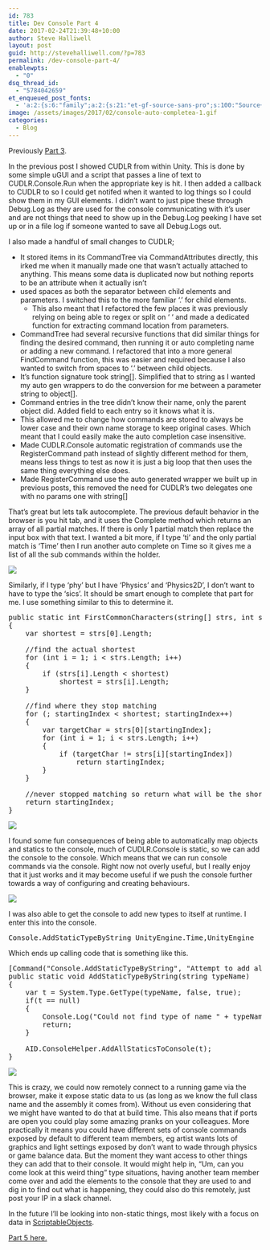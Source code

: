 ```yaml
---
id: 783
title: Dev Console Part 4
date: 2017-02-24T21:39:48+10:00
author: Steve Halliwell
layout: post
guid: http://stevehalliwell.com/?p=783
permalink: /dev-console-part-4/
enablewpts:
  - "0"
dsq_thread_id:
  - "5784042659"
et_enqueued_post_fonts:
  - 'a:2:{s:6:"family";a:2:{s:21:"et-gf-source-sans-pro";s:100:"Source+Sans+Pro:200,200italic,300,300italic,regular,italic,600,600italic,700,700italic,900,900italic";s:10:"et-gf-lato";s:75:"Lato:100,100italic,300,300italic,regular,italic,700,700italic,900,900italic";}s:6:"subset";a:7:{i:0;s:8:"cyrillic";i:1;s:5:"greek";i:2;s:10:"vietnamese";i:3;s:5:"latin";i:4;s:9:"greek-ext";i:5;s:9:"latin-ext";i:6;s:12:"cyrillic-ext";}}'
image: /assets/images/2017/02/console-auto-completea-1.gif
categories:
  - Blog
---
```

Previously [Part 3](http://stevehalliwell.com/dev-console-part-3/).

In the previous post I showed CUDLR from within Unity. This is done by some simple uGUI and a script that passes a line of text to CUDLR.Console.Run when the appropriate key is hit. I then added a callback to CUDLR to so I could get notifed when it wanted to log things so I could show them in my GUI elements. I didn&#8217;t want to just pipe these through Debug.Log as they are used for the console communicating with it&#8217;s user and are not things that need to show up in the Debug.Log peeking I have set up or in a file log if someone wanted to save all Debug.Logs out.

I also made a handful of small changes to CUDLR;

  * It stored items in its CommandTree via CommandAttributes directly, this irked me when it manually made one that wasn&#8217;t actually attached to anything. This means some data is duplicated now but nothing reports to be an attribute when it actually isn&#8217;t
  * used spaces as both the separator between child elements and parameters. I switched this to the more familiar &#8216;.&#8217; for child elements. 
      * This also meant that I refactored the few places it was previously relying on being able to regex or split on &#8216; &#8216; and made a dedicated function for extracting command location from parameters.
  * CommandTree had several recursive functions that did similar things for finding the desired command, then running it or auto completing name or adding a new command. I refactored that into a more general FindCommand function, this was easier and required because I also wanted to switch from spaces to &#8216;.&#8217; between child objects.
  * It&#8217;s function signature took string[]. Simplified that to string as I wanted my auto gen wrappers to do the conversion for me between a parameter string to object[].
  * Command entries in the tree didn&#8217;t know their name, only the parent object did. Added field to each entry so it knows what it is.
  * This allowed me to change how commands are stored to always be lower case and their own name storage to keep original cases. Which meant that I could easily make the auto completion case insensitive.
  * Made CUDLR.Console automatic registration of commands use the RegisterCommand path instead of slightly different method for them, means less things to test as now it is just a big loop that then uses the same thing everything else does.
  * Made RegisterCommand use the auto generated wrapper we built up in previous posts, this removed the need for CUDLR&#8217;s two delegates one with no params one with string[]

That&#8217;s great but lets talk autocomplete. The previous default behavior in the browser is you hit tab, and it uses the Complete method which returns an array of all partial matches. If there is only 1 partial match then replace the input box with that text. I wanted a bit more, if I type &#8216;ti&#8217; and the only partial match is &#8216;Time&#8217; then I run another auto complete on Time so it gives me a list of all the sub commands within the holder.

![](/assets/images/2017/02/console-auto-completea-1.gif) 

Similarly, if I type &#8216;phy&#8217; but I have &#8216;Physics&#8217; and &#8216;Physics2D&#8217;, I don&#8217;t want to have to type the &#8216;sics&#8217;. It should be smart enough to complete that part for me. I use something similar to this to determine it.

<pre class="lang:default decode:true ">public static int FirstCommonCharacters(string[] strs, int startingIndex = 0)
{
    var shortest = strs[0].Length;

    //find the actual shortest
    for (int i = 1; i &lt; strs.Length; i++)
    {
        if (strs[i].Length &lt; shortest)
            shortest = strs[i].Length;
    }

    //find where they stop matching
    for (; startingIndex &lt; shortest; startingIndex++)
    {
        var targetChar = strs[0][startingIndex];
        for (int i = 1; i &lt; strs.Length; i++)
        {
            if (targetChar != strs[i][startingIndex])
                return startingIndex;
        }
    }

    //never stopped matching so return what will be the shortest index
    return startingIndex;
}</pre>

![](/assets/images/2017/02/console-auto-complete.gif)

I found some fun consequences of being able to automatically map objects and statics to the console, much of CUDLR.Console is static, so we can add the console to the console. Which means that we can run console commands via the console. Right now not overly useful, but I really enjoy that it just works and it may become useful if we push the console further towards a way of configuring and creating behaviours.

![](/assets/images/2017/02/console-run-console.gif)

I was also able to get the console to add new types to itself at runtime. I enter this into the console.

<pre class="lang:default decode:true">Console.AddStaticTypeByString UnityEngine.Time,UnityEngine</pre>

Which ends up calling code that is something like this.

<pre class="lang:default decode:true ">[Command("Console.AddStaticTypeByString", "Attempt to add all static methods, props and fields of the type given by a string", false)]
public static void AddStaticTypeByString(string typeName)
{
    var t = System.Type.GetType(typeName, false, true);
    if(t == null)
    {
        Console.Log("Could not find type of name " + typeName + ". Make sure you are using the correct namespaces, nestedclass and assembly.");
        return;
    }

    AID.ConsoleHelper.AddAllStaticsToConsole(t);
}</pre>

![](/assets/images/2017/02/console-add-type-runtime.gif)

This is crazy, we could now remotely connect to a running game via the browser, make it expose static data to us (as long as we know the full class name and the assembly it comes from). Without us even considering that we might have wanted to do that at build time. This also means that if ports are open you could play some amazing pranks on your colleagues. More practically it means you could have different sets of console commands exposed by default to different team members, eg artist wants lots of graphics and light settings exposed by don&#8217;t want to wade through physics or game balance data. But the moment they want access to other things they can add that to their console. It would might help in, &#8220;Um, can you come look at this weird thing&#8221; type situations, having another team member come over and add the elements to the console that they are used to and dig in to find out what is happening, they could also do this remotely, just post your IP in a slack channel.

In the future I&#8217;ll be looking into non-static things, most likely with a focus on data in [ScriptableObjects](https://docs.unity3d.com/ScriptReference/ScriptableObject.html).

[Part 5 here.](http://stevehalliwell.com/dev-console-part-5/)